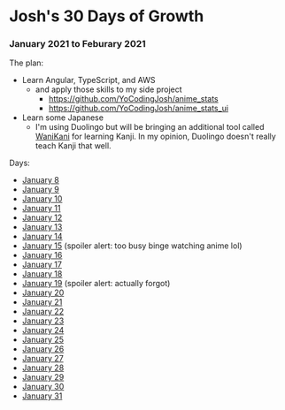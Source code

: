 # Josh's 30 Days of Growth

### January 2021 to Feburary 2021

The plan:

* Learn Angular, TypeScript, and AWS
  * and apply those skills to my side project
    * https://github.com/YoCodingJosh/anime_stats
    * https://github.com/YoCodingJosh/anime_stats_ui
* Learn some Japanese
  * I'm using Duolingo but will be bringing an additional tool called [WaniKani](https://www.wanikani.com/) for learning Kanji. In my opinion, Duolingo doesn't really teach Kanji that well.

Days:
* [January 8](days/Jan8.md)
* [January 9](days/Jan9.md)
* [January 10](days/Jan10.md)
* [January 11](days/Jan11.md)
* [January 12](days/Jan12.md)
* [January 13](days/Jan13.md)
* [January 14](days/Jan14.md)
* [January 15](days/Jan15.md) (spoiler alert: too busy binge watching anime lol)
* [January 16](days/Jan16.md)
* [January 17](days/Jan17.md)
* [January 18](days/Jan18.md)
* [January 19](days/Jan19.md) (spoiler alert: actually forgot)
* [January 20](days/Jan20.md)
* [January 21](days/Jan21.md)
* [January 22](days/Jan22.md)
* [January 23](days/Jan23.md)
* [January 24](days/Jan24.md)
* [January 25](days/Jan25.md)
* [January 26](days/Jan26.md)
* [January 27](days/Jan27.md)
* [January 28](days/Jan28.md)
* [January 29](days/Jan29.md)
* [January 30](days/Jan30.md)
* [January 31](days/Jan31.md)

